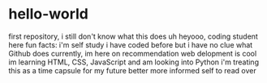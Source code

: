 # hello-world
first repository, i still don't know what this does
uh heyooo, coding student here 
fun facts:
  i'm self study
  i have coded before but i have no clue what Github does currently, im here on recommendation
  web delopment is cool
  im learning HTML, CSS, JavaScript and am looking into Python 
  i'm treating this as a time capsule for my future better more informed self to read over
  
